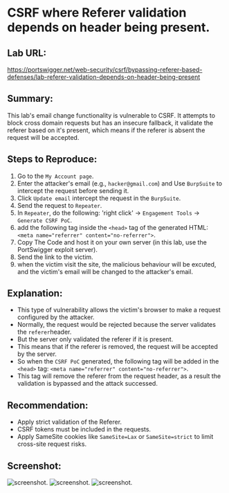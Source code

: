 # CSRF where Referer validation depends on header being present.

## Lab URL:
https://portswigger.net/web-security/csrf/bypassing-referer-based-defenses/lab-referer-validation-depends-on-header-being-present

## Summary:
This lab's email change functionality is vulnerable to CSRF. It attempts to block cross domain requests but has an insecure fallback, it validate the referer based on it's present, which means if the referer is absent the request will be accepted.

## Steps to Reproduce:
1. Go to the `My Account page`.
2. Enter the attacker's email (e.g., `hacker@gmail.com`) and Use `BurpSuite` to intercept the request before sending it.
3. Click `Update email` intercept the request in the `BurpSuite`.
4. Send the request to `Repeater`.
5. In `Repeater`, do the following: 'right click' -> `Engagement Tools` -> `Generate CSRF PoC`.
6. add the following tag inside the `<head>` tag of the generated HTML: `<meta name="referrer" content="no-referrer">`.
7. Copy The Code and host it on your own server (in this lab, use the PortSwigger exploit server).
8. Send the link to the victim.
9. when the victim visit the site, the malicious behaviour will be excuted, and the victim's email will be changed to the attacker's email.

## Explanation:
- This type of vulnerability allows the victim's browser to make a request configured by the attacker.
- Normally, the request would be rejected because the server validates the `referer`header.
- But the server only validated the referer if it is present.
- This means that if the referer is removed, the request will be accepted by the server.
- So when the `CSRF PoC` generated, the following tag will be added in the `<head>` tag: `<meta name="referrer" content="no-referrer">`.
- This tag will remove the referer from the request header, as a result the validation is bypassed and the attack successed.

## Recommendation:
- Apply strict validation of the Referer.
- CSRF tokens must be included in the requests.
- Apply SameSite cookies like `SameSite=Lax` or `SameSite=strict` to limit cross-site request risks.


## Screenshot:
![screenshot](https://raw.githubusercontent.com/abdalla-samir/Web-Vulnerabilities-Reports/main/CSRF/report_two/report_images/image_one.png).
![screenshot](https://raw.githubusercontent.com/abdalla-samir/Web-Vulnerabilities-Reports/main/CSRF/report_two/report_images/image_two.png).
![screenshot](https://raw.githubusercontent.com/abdalla-samir/Web-Vulnerabilities-Reports/main/CSRF/report_two/report_images/image_three.png).

